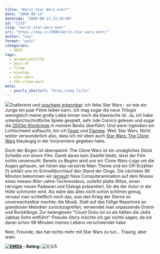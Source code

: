 ```yaml
---
title: "Worst Star Wars ever!"
date: "2008-08-13"
datetime: "2008-08-13 23:34:00"
id: "1133"
slug: "worst-star-wars-ever"
url: "https://eay.cc/2008/worst-star-wars-ever/"
author: "eay"
format: "post"
categories:
  - 0815
tags:
  - animationsfilm
  - best-of
  - filme
  - kinolog
  - star-wars
  - the-clone-wars
meta:
  - yourls_shorturl: "http://eay.li/1x"
---
```


![](/uploads/2008/theclonewars.jpg)Zuallererst und [unschwer erkennbar](//eay.cc/tag/star-wars/): ich liebe Star Wars - so wie ein Junge ein paar Filme lieben kann. Ich mag sogar die neue Trilogie wenngleich meine große Liebe immer noch die klassische ist. Ja, ich habe unterdurchschnittliche Spiele gespielt, sehr öde Comics gelesen und sogar die [2003er Klonkriege](http://www.amazon.de/exec/obidos/ASIN/B0007PLFKC/eayznet-21) in meinem Besitz überführt. Und wenn irgendwo ein Lichtschwert auftaucht, bin ich [Feuer](http://twitter.com/Eay/statuses/884048591) und [Flamme](http://twitter.com/Eay/statuses/884085820). Weil: Star Wars. Nicht weiter verwunderlich also, dass ich mir eben auch [Star Wars: The Clone Wars](http://www.imdb.com/title/tt1185834/) blauäugig in der Vorpremiere gegeben habe.

Doch der Bogen ist überspannt: The Clone Wars ist ein unsägliches Stück Scheiße von einem Film. Damit daran kein Zweifel bleibt, lässt der Film nichts unversucht. Bereits zu Beginn wird uns ein Clone Wars-Logo um die Augen gehauen, wir hören das verzerrte Main Theme und ein Off-Erzähler (!) erklärt uns im Schnelldurchlauf den Stand der Dinge. Die nächsten 98 Minuten bekommen wir ([erneut](//eay.cc/2008/indy-und-et/)) fiese Computeranimation auf dem Niveau eines miesen 90er-Jahre-Technovideos, zutiefst platte Witze, einen nervigen neuen Padawan und Dialoge präsentiert, für die der Autor in der Hölle schmoren wird. Als wäre das alles nicht schon schlimm genug, versaut man schließlich noch das, was den Krieg der Sterne so unverwechselbar machte: die Musik. Statt auf das füllige Repertoire an grandiosen Melodien zurückzugreifen, verwendet man unpassende Orient- und Rockklänge. Zur belanglosen "Count Doku tut so als hätten die Jedis Jabbas Sohn entführt"-Pseudo-Story möchte ich gar nichts sagen, da ich daran schon 98 Minuten meines Lebens verschwendet habe.

Nein, Freunde, das hat nichts mehr mit Star Wars zu tun... Traurig, aber wahr.

 **[![EMDb](/uploads/pages/emdb/emdb_mini.gif)](http://eay.cc/emdb/) - Rating:** ![0,5/5](/uploads/pages/emdb/s_0-5.gif)
